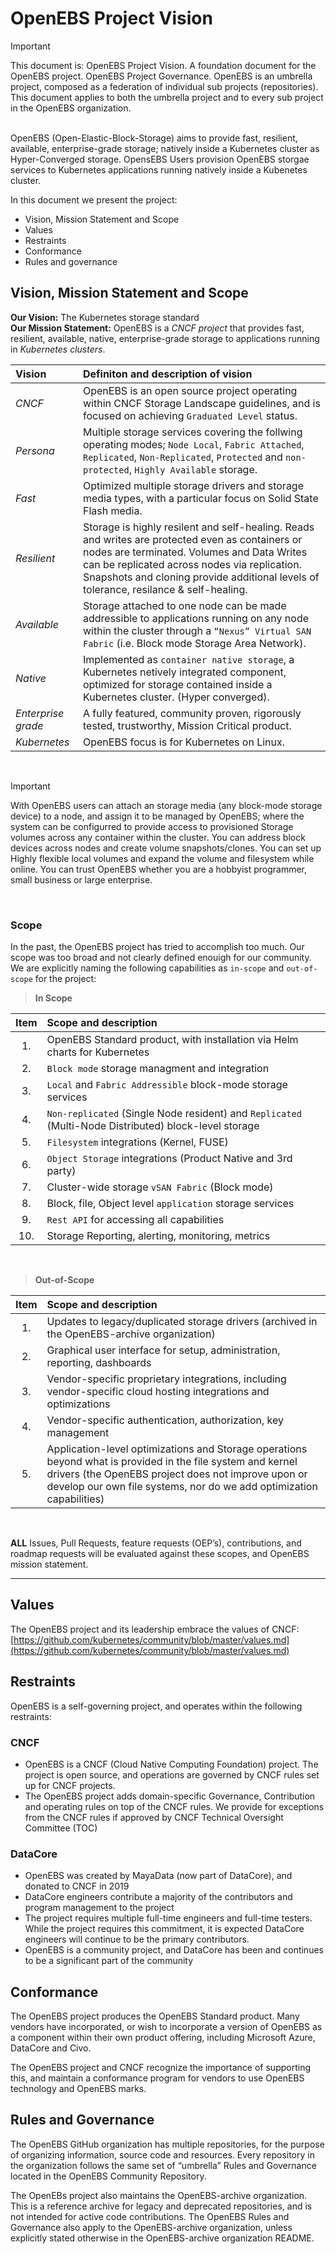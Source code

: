 # OpenEBS Project Vision
> [!Important]
> This document is: OpenEBS Project Vision. A foundation document for the OpenEBS project. OpenEBS Project Governance. OpenEBS is an umbrella project, composed as a federation of individual sub projects (repositories). This document applies to both the umbrella project and to every sub project in the OpenEBS organization.
<br>
OpenEBS (Open-Elastic-Block-Storage) aims to provide fast, resilient, available, enterprise-grade storage; natively inside a Kubernetes cluster as Hyper-Converged storage. OpensEBS Users provision OpenEBS storgae services to Kubernetes applications running natively inside a Kubenetes cluster. 

In this document we present the project:
* Vision, Mission Statement and Scope
* Values
* Restraints
* Conformance
* Rules and governance

## Vision, Mission Statement and Scope
**Our Vision:** The Kubernetes storage standard <BR>
**Our Mission Statement:** OpenEBS is a *CNCF project* that provides fast, resilient, available, native, enterprise-grade storage to applications running in *Kubernetes clusters*. 

| Vision | Definiton and description of vision     |
| :---       | :---                                    |
| *CNCF* | OpenEBS is an open source project operating within CNCF Storage Landscape guidelines, and is focused on achieving ```Graduated Level``` status.   |
| *Persona* | Multiple storage services covering the follwing operating modes; ```Node Local```, ```Fabric Attached```, ```Replicated```, ```Non-Replicated```, ```Protected``` and ```non-protected```, ```Highly Available``` storage.  |
| *Fast* | Optimized multiple storage drivers and storage media types, with a particular focus on Solid State Flash media.  |
| *Resilient* | Storage is highly resilent and self-healing. Reads and writes are protected even as containers or nodes are terminated. Volumes and Data Writes can be replicated across nodes via replication. Snapshots and cloning provide additional levels of tolerance,  resilance & self-healing. |
| *Available* | Storage attached to one node can be made addressible to applications running on any node within the cluster through a ```“Nexus” Virtual SAN Fabric``` (i.e. Block mode Storage Area Network). |
| *Native* | Implemented as ```container native storage```, a Kubernetes netively integrated component, optimized for storage contained inside a Kubernetes cluster. (Hyper converged). |
| *Enterprise grade* | A fully featured, community proven, rigorously tested, trustworthy, Mission Critical product. |
| *Kubernetes* | OpenEBS focus is for Kubernetes on Linux. |
<BR>

> [!IMPORTANT]
> With OpenEBS users can attach an storage media (any block-mode storage device) to a node, and assign it to be managed by OpenEBS; where the system can be configurred to provide access to provisioned Storage volumes across any container within the cluster. You can address block devices across nodes and create volume snapshots/clones. You can set up Highly flexible local volumes and expand the volume and filesystem while online. You can trust OpenEBS whether you are a hobbyist programmer, small business or large enterprise. 
<BR>

### Scope
In the past, the OpenEBS project has tried to accomplish too much. Our scope was too broad and not clearly defined enouigh for our community. We are explicitly naming the following capabilities as ```in-scope``` and ```out-of-scope``` for the project:

> **In Scope** <BR>

| Item  | Scope and description     |
| :---: | :---                      |
| 1. | OpenEBS Standard product, with installation via Helm charts for Kubernetes |
| 2. | ```Block mode``` storage managment and integration |
| 3. | ```Local``` and ```Fabric Addressible``` block-mode storage services |
| 4. | ```Non-replicated``` (Single Node resident) and ```Replicated``` (Multi-Node Distributed) block-level storage |
| 5. | ```Filesystem``` integrations (Kernel, FUSE) |
| 6. | ```Object Storage``` integrations (Product Native and 3rd party) |
| 7. | Cluster-wide storage ```vSAN Fabric``` (Block mode) |
| 8. | Block, file, Object level ```application``` storage services |
| 9. | ```Rest API``` for accessing all capabilities |
| 10. | Storage Reporting, alerting, monitoring, metrics |
<BR>

> **Out-of-Scope**

| Item  | Scope and description     |
| :---: | :---                      |
| 1. | Updates to legacy/duplicated storage drivers (archived in the OpenEBS-archive organization) |
| 2. | Graphical user interface for setup, administration, reporting, dashboards |
| 3. | Vendor-specific proprietary integrations, including vendor-specific cloud hosting integrations and optimizations |
| 4. | Vendor-specific authentication, authorization, key management |
| 5. | Application-level optimizations and Storage operations beyond what is provided in the file system and kernel drivers (the OpenEBS  project does not improve upon or develop our own file systems, nor do we add optimization capabilities)
<BR>

**ALL** Issues, Pull Requests, feature requests (OEP’s), contributions, and roadmap requests will be evaluated against these scopes, and OpenEBS mission statement.

---

## Values
The OpenEBS project and its leadership embrace the values of CNCF: [https://github.com/kubernetes/community/blob/master/values.md](https://github.com/kubernetes/community/blob/master/values.md)

## Restraints
OpenEBS is a self-governing project, and operates within the following restraints:

### CNCF
* OpenEBS is a CNCF (Cloud Native Computing Foundation) project. The project is open source, and operations are governed by CNCF rules set up for CNCF projects. 
* The OpenEBS project adds domain-specific Governance, Contribution and operating rules on top of the CNCF rules. We provide for exceptions from the CNCF rules if approved by CNCF Technical Oversight Committee (TOC)

### DataCore
* OpenEBS was created by MayaData (now part of DataCore), and donated to CNCF in 2019
* DataCore engineers contribute a majority of the contributors and program management to the project
* The project requires multiple full-time engineers and full-time testers. While the project requires this commitment, it is expected DataCore engineers will continue to be the primary contributors.
* OpenEBS is a community project, and DataCore has been and continues to be a significant part of the community 

## Conformance
The OpenEBS project produces the OpenEBS Standard product. Many vendors have incorporated, or wish to incorporate a version of OpenEBS as a component within their own product offering, including Microsoft Azure, DataCore and Civo. 

The OpenEBS project and CNCF recognize the importance of supporting this, and maintain a conformance program for vendors to use OpenEBS technology and OpenEBS marks.

## Rules and Governance
The OpenEBS GitHub organization has multiple repositories, for the purpose of organizing information, source code and resources. Every repository in the organization follows the same set of  “umbrella” Rules and Governance located in the OpenEBS Community Repository.

The OpenEBs project also maintains the OpenEBS-archive organization. This is a reference archive for legacy and deprecated repositories, and is not intended for active code contributions. The OpenEBS Rules and Governance also apply to the OpenEBS-archive organization, unless explicitly stated otherwise in the OpenEBS-archive organization README. 
